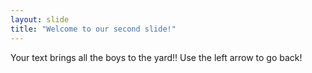 ```yaml
---
layout: slide
title: "Welcome to our second slide!"
---
```

Your text brings all the boys to the yard!!
Use the left arrow to go back!
